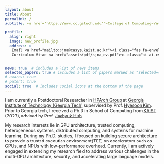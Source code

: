 ```yaml
---
layout: about
title: About
permalink: /
subtitle: <a href='https://www.cc.gatech.edu/'>College of Computing</a>. Georgia Tech.

profile:
  align: right
  image: new_profile.jpg
  address: >
   Email <a href="mailto:sjna@casys.kaist.ac.kr"><i class="fas fa-envelope""></i></a><br>
   Curriculum Vitae <a href="assets/pdf/sjna_cv.pdf"><i class="ai ai-cv"></i></a>


news: true  # includes a list of news items
selected_papers: true # includes a list of papers marked as "selected={true}"
# awards: true
# patent: true
social: true  # includes social icons at the bottom of the page
---
```


I am currently 	a Postdoctoral Researcher in [HPArch Group](https://sites.gatech.edu/hparch/) at [Georgia Institute of Technology (Georgia Tech)](https://www.cc.gatech.edu/) supervised by Prof. [Hyesoon Kim](https://www.cc.gatech.edu/people/hyesoon-kim). Prior to Georgia tech, I received a Ph.D in School of Computing from [KAIST](https://cs.kaist.ac.kr/) (2023), advised by Prof. [Jaehyuk Huh](https://jaehyuk-huh.github.io/index.html).

My research interests lie in GPU architecture, trusted computing, heterogeneous systems, distributed computing, and systems for machine learning. During my Ph.D. studies, I focused on building secure architecture to provide a trusted execution environment(TEE) on accelerators such as GPUs, and NPUs with low-performance overhead.
Currently, I am actively engaged in extending my research field to address various challenges in the multi-GPU architecture, security, and accelerating large language models.


